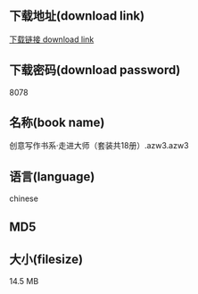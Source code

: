 ## 下载地址(download link)
[下载链接 download link](https://voluble-croquembouche-d321dc.netlify.app/?s=%E5%88%9B%E6%84%8F%E5%86%99%E4%BD%9C%E4%B9%A6%E7%B3%BB%C2%B7%E8%B5%B0%E8%BF%9B%E5%A4%A7%E5%B8%88%EF%BC%88%E5%A5%97%E8%A3%85%E5%85%B118%E5%86%8C%EF%BC%89.azw3)

## 下载密码(download password)
8078

## 名称(book name)
创意写作书系·走进大师（套装共18册）.azw3.azw3

## 语言(language)
chinese

## MD5


## 大小(filesize)
14.5 MB
